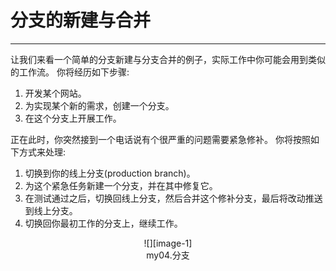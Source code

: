 # 分支的新建与合并
---- 
让我们来看一个简单的分支新建与分支合并的例子，实际工作中你可能会用到类似的工作流。 你将经历如下步骤: 

1. 开发某个网站。
2. 为实现某个新的需求，创建一个分支。 
3. 在这个分支上开展工作。 

正在此时，你突然接到一个电话说有个很严重的问题需要紧急修补。 你将按照如下方式来处理: 

1. 切换到你的线上分支(production branch)。
2. 为这个紧急任务新建一个分支，并在其中修复它。
3. 在测试通过之后，切换回线上分支，然后合并这个修补分支，最后将改动推送到线上分支。 
4. 切换回你最初工作的分支上，继续工作。 

 <div align="center"> ![][image-1]

 <div align="center"> my04.分支

[image-1]:	../image/3/my04.png